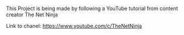 This Project is being made by following a YouTube tutorial from content creator The Net Ninja

Link to chanel: https://www.youtube.com/c/TheNetNinja